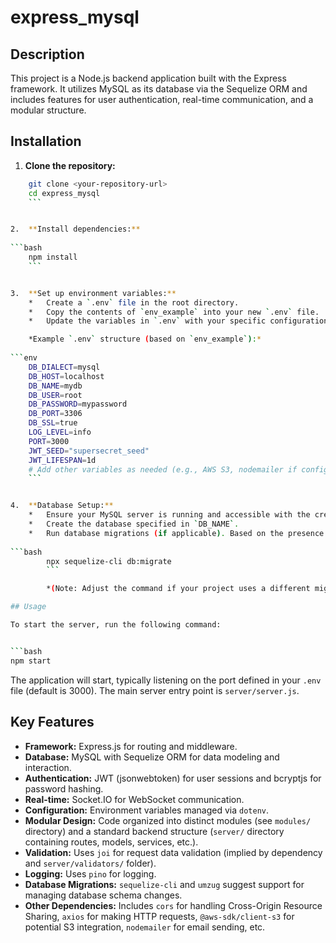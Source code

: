 # express_mysql

## Description

This project is a Node.js backend application built with the Express framework. It utilizes MySQL as its database via the Sequelize ORM and includes features for user authentication, real-time communication, and a modular structure.

## Installation

1.  **Clone the repository:**
    
```bash
    git clone <your-repository-url>
    cd express_mysql
    ```


2.  **Install dependencies:**
    
```bash
    npm install
    ```


3.  **Set up environment variables:**
    *   Create a `.env` file in the root directory.
    *   Copy the contents of `env_example` into your new `.env` file.
    *   Update the variables in `.env` with your specific configuration (Database credentials, JWT secret, Port, etc.).

    *Example `.env` structure (based on `env_example`):*
    
```env
    DB_DIALECT=mysql
    DB_HOST=localhost
    DB_NAME=mydb
    DB_USER=root
    DB_PASSWORD=mypassword
    DB_PORT=3306
    DB_SSL=true
    LOG_LEVEL=info
    PORT=3000
    JWT_SEED="supersecret_seed"
    JWT_LIFESPAN=1d
    # Add other variables as needed (e.g., AWS S3, nodemailer if configured)
    ```


4.  **Database Setup:**
    *   Ensure your MySQL server is running and accessible with the credentials provided in `.env`.
    *   Create the database specified in `DB_NAME`.
    *   Run database migrations (if applicable). Based on the presence of `sequelize-cli` and `server/migrations/`, the command is likely:
        
```bash
        npx sequelize-cli db:migrate
        ```

        *(Note: Adjust the command if your project uses a different migration setup)*

## Usage

To start the server, run the following command:


```bash
npm start
```


The application will start, typically listening on the port defined in your `.env` file (default is 3000). The main server entry point is `server/server.js`.

## Key Features

*   **Framework:** Express.js for routing and middleware.
*   **Database:** MySQL with Sequelize ORM for data modeling and interaction.
*   **Authentication:** JWT (jsonwebtoken) for user sessions and bcryptjs for password hashing.
*   **Real-time:** Socket.IO for WebSocket communication.
*   **Configuration:** Environment variables managed via `dotenv`.
*   **Modular Design:** Code organized into distinct modules (see `modules/` directory) and a standard backend structure (`server/` directory containing routes, models, services, etc.).
*   **Validation:** Uses `joi` for request data validation (implied by dependency and `server/validators/` folder).
*   **Logging:** Uses `pino` for logging.
*   **Database Migrations:** `sequelize-cli` and `umzug` suggest support for managing database schema changes.
*   **Other Dependencies:** Includes `cors` for handling Cross-Origin Resource Sharing, `axios` for making HTTP requests, `@aws-sdk/client-s3` for potential S3 integration, `nodemailer` for email sending, etc.